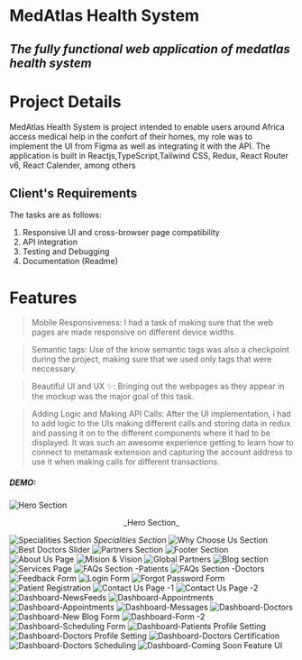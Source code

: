 # MedAtlas Health System

## _The fully functional web application of medatlas health system_

# Project Details

MedAtlas Health System is project intended to enable users around Africa access medical help in the confort of their homes, my role was to implement the UI from Figma as well as integrating it with the API.
The application is built in Reactjs,TypeScript,Tailwind CSS, Redux, React Router v6, React Calender, among others

## Client's Requirements

The tasks are as follows:

1. Responsive UI and cross-browser page compatibility
2. API integration
3. Testing and Debugging
4. Documentation (Readme)

# Features

> Mobile Responsiveness:
> I had a task of making sure that the web pages are made responsive on different device widths

> Semantic tags:
> Use of the know semantic tags was also a checkpoint during the project, making sure that we used only tags that were neccessary.

> Beautiful UI and UX ✨:
> Bringing out the webpages as they appear in the mockup was the major goal of this task.

> Adding Logic and Making API Calls:
> After the UI implementation, i had to add logic to the UIs making different calls and storing data in redux and passing it on to the different components where it had to be displayed. It was such an awesome experience getting to learn how to connect to metamask extension and capturing the account address to use it when making calls for different transactions.

##### DEMO:

![](src/assets/screenshorts/1.png?raw=true "Hero Section")

<p align="center">
  _Hero Section_
</p>

![](src/assets/screenshorts/2.png?raw=true "Specialities Section")
_Specialities Section_
![](src/assets/screenshorts/3.png?raw=true "Why Choose Us Section")
![](src/assets/screenshorts/4.png?raw=true "Best Doctors Slider")
![](src/assets/screenshorts/5.png?raw=true "Partners Section")
![](src/assets/screenshorts/6.png?raw=true "Footer Section")
![](src/assets/screenshorts/7.png?raw=true "About Us Page")
![](src/assets/screenshorts/8.png?raw=true "Mision & Vision")
![](src/assets/screenshorts/9.png?raw=true "Global Partners")
![](src/assets/screenshorts/10.png?raw=true "Blog section")
![](src/assets/screenshorts/11.png?raw=true "Services Page")
![](src/assets/screenshorts/12.png?raw=true "FAQs Section -Patients")
![](src/assets/screenshorts/13.png?raw=true "FAQs Section -Doctors")
![](src/assets/screenshorts/14.png?raw=true "Feedback Form")
![](src/assets/screenshorts/16.png?raw=true "Login Form")
![](src/assets/screenshorts/15.png?raw=true "Forgot Password Form")
![](src/assets/screenshorts/17.png?raw=true "Patient Registration")
![](src/assets/screenshorts/19.png?raw=true "Contact Us Page -1")
![](src/assets/screenshorts/20.png?raw=true "Contact Us Page -2")
![](src/assets/screenshorts/21.png?raw=true "Dashboard-NewsFeeds")
![](src/assets/screenshorts/22.png?raw=true "Dashboard-Appointments")
![](src/assets/screenshorts/23.png?raw=true "Dashboard-Appointments")
![](src/assets/screenshorts/25.png?raw=true "Dashboard-Messages")
![](src/assets/screenshorts/26.png?raw=true "Dashboard-Doctors")
![](src/assets/screenshorts/27.png?raw=true "Dashboard-New Blog Form")
![](src/assets/screenshorts/28.png?raw=true "Dashboard-Form -2")
![](src/assets/screenshorts/29.png?raw=true "Dashboard-Scheduling Form")
![](src/assets/screenshorts/30.png?raw=true "Dashboard-Patients Profile Setting")
![](src/assets/screenshorts/31.png?raw=true "Dashboard-Doctors Profile Setting")
![](src/assets/screenshorts/32.png?raw=true "Dashboard-Doctors Certification")
![](src/assets/screenshorts/33.png?raw=true "Dashboard-Doctors Scheduling")
![](src/assets/screenshorts/34.png?raw=true "Dashboard-Coming Soon Feature UI")
